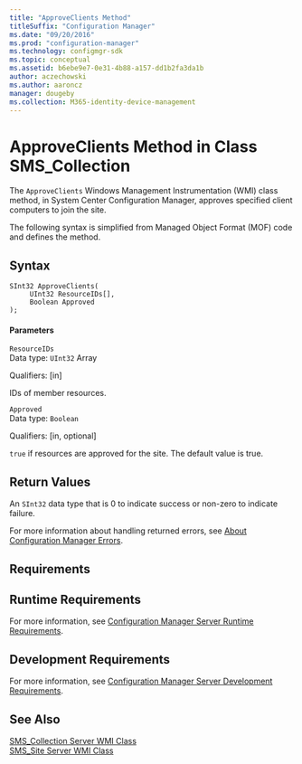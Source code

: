 ```yaml
---
title: "ApproveClients Method"
titleSuffix: "Configuration Manager"
ms.date: "09/20/2016"
ms.prod: "configuration-manager"
ms.technology: configmgr-sdk
ms.topic: conceptual
ms.assetid: b6ebe9e7-0e31-4b88-a157-dd1b2fa3da1b
author: aczechowski
ms.author: aaroncz
manager: dougeby
ms.collection: M365-identity-device-management
---
```

# ApproveClients Method in Class SMS_Collection
The `ApproveClients` Windows Management Instrumentation (WMI) class method, in System Center Configuration Manager, approves specified client computers to join the site.  

 The following syntax is simplified from Managed Object Format (MOF) code and defines the method.  

## Syntax  

```  
SInt32 ApproveClients(  
     UInt32 ResourceIDs[],  
     Boolean Approved  
);  
```  

#### Parameters  
 `ResourceIDs`  
 Data type: `UInt32` Array  

 Qualifiers: [in]  

 IDs of member resources.  

 `Approved`  
 Data type: `Boolean`  

 Qualifiers: [in, optional]  

 `true` if resources are approved for the site. The default value is true.  

## Return Values  
 An  `SInt32` data type that is 0 to indicate success or non-zero to indicate failure.  

 For more information about handling returned errors, see [About Configuration Manager Errors](../../../../../develop/core/understand/about-configuration-manager-errors.md).  

## Requirements  

## Runtime Requirements  
 For more information, see [Configuration Manager Server Runtime Requirements](../../../../../develop/core/reqs/server-runtime-requirements.md).  

## Development Requirements  
 For more information, see [Configuration Manager Server Development Requirements](../../../../../develop/core/reqs/server-development-requirements.md).  

## See Also  
 [SMS_Collection Server WMI Class](../../../../../develop/reference/core/clients/collections/sms_collection-server-wmi-class.md)   
 [SMS_Site Server WMI Class](../../../../../develop/reference/core/servers/configure/sms_site-server-wmi-class.md)
